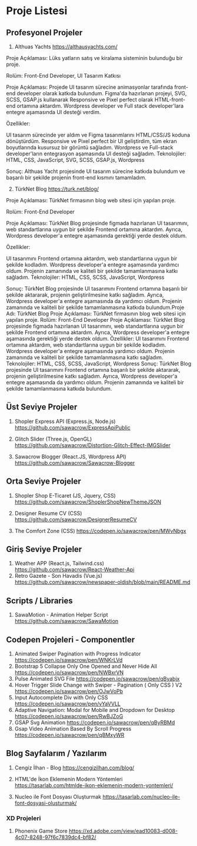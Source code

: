 # Proje Listesi

## Profesyonel Projeler

1) Althuas Yachts
https://althausyachts.com/

Proje Açıklaması: Lüks yatların satış ve kiralama sisteminin bulunduğu bir proje.

Rolüm: Front-End Developer, UI Tasarım Katkısı


Proje Açıklaması: Projede UI tasarım sürecine animasyonlar tarafında front-end developer olarak katkıda bulundum. Figma'da hazırlanan projeyi, SVG, SCSS, GSAP.js kullanarak Responsive ve Pixel perfect olarak HTML-front-end ortamına aktardım. Wordpress developer ve Full stack developer'lara entegre aşamasında UI desteği verdim.

Özellikler:

UI tasarım sürecinde yer aldım ve Figma tasarımlarını HTML/CSS/JS koduna dönüştürdüm.
Responsive ve Pixel perfect bir UI geliştirdim, tüm ekran boyutlarında kusursuz bir görüntü sağladım.
Wordpress ve Full-stack developer'ların entegrasyon aşamasında UI desteği sağladım.
Teknolojiler: HTML, CSS, JavaScript, SVG, SCSS, GSAP.js, Wordpress

Sonuç: Althuas Yacht projesinde UI tasarım sürecine katkıda bulundum ve başarılı bir şekilde projenin front-end kısmını tamamladım.

2) TürkNet Blog
https://turk.net/blog/

Proje Açıklaması: TürkNet firmasının blog web sitesi için yapılan proje.

Rolüm: Front-End Developer

Proje Açıklaması: TürkNet Blog projesinde figmada hazırlanan UI tasarımını, web standartlarına uygun bir şekilde Frontend ortamına aktardım. Ayrıca, Wordpress developer'a entegre aşamasında gerektiği yerde destek oldum.

Özellikler:

UI tasarımını Frontend ortamına aktardım, web standartlarına uygun bir şekilde kodladım.
Wordpress developer'a entegre aşamasında yardımcı oldum.
Projenin zamanında ve kaliteli bir şekilde tamamlanmasına katkı sağladım.
Teknolojiler: HTML, CSS, SCSS, JavaScript, Wordpress

Sonuç: TürkNet Blog projesinde UI tasarımını Frontend ortamına başarılı bir şekilde aktararak, projenin geliştirilmesine katkı sağladım. Ayrıca, Wordpress developer'a entegre aşamasında da yardımcı oldum. Projenin zamanında ve kaliteli bir şekilde tamamlanmasına katkıda bulundum.Proje Adı: TürkNet Blog Proje Açıklaması: TürkNet firmasının blog web sitesi için yapılan proje. Rolüm: Front-End Developer Proje Açıklaması: TürkNet Blog projesinde figmada hazırlanan UI tasarımını, web standartlarına uygun bir şekilde Frontend ortamına aktardım. Ayrıca, Wordpress developer'a entegre aşamasında gerektiği yerde destek oldum. Özellikler: UI tasarımını Frontend ortamına aktardım, web standartlarına uygun bir şekilde kodladım. Wordpress developer'a entegre aşamasında yardımcı oldum. Projenin zamanında ve kaliteli bir şekilde tamamlanmasına katkı sağladım. Teknolojiler: HTML, CSS, SCSS, JavaScript, Wordpress Sonuç: TürkNet Blog projesinde UI tasarımını Frontend ortamına başarılı bir şekilde aktararak, projenin geliştirilmesine katkı sağladım. Ayrıca, Wordpress developer'a entegre aşamasında da yardımcı oldum. Projenin zamanında ve kaliteli bir şekilde tamamlanmasına katkıda bulundum.


## Üst Seviye Projeler

1) Shopler Express API (Express.js, Node.js)
https://github.com/sawacrow/ExpressApiPublic

2) Glitch Slider (Three.js, OpenGL)
https://github.com/sawacrow/Distortion-Glitch-Effect-IMGSlider

3) Sawacrow Blogger (React.JS, Wordpress API)
https://github.com/sawacrow/Sawacrow-Blogger

## Orta Seviye Projeler

1) Shopler Shop E-Ticaret (JS, Jquery, CSS)
https://github.com/sawacrow/ShoplerShopNewThemeJSON

2) Designer Resume CV (CSS)
https://github.com/sawacrow/DesignerResumeCV

3) The Comfort Zone (CSS)
https://codepen.io/sawacrow/pen/MWvNbgx



## Giriş Seviye Projeler

1) Weather APP (React.js, Tailwind.css)
https://github.com/sawacrow/React-Weather-Api
2) Retro Gazete - Son Havadis (Vue.js)
https://github.com/sawacrow/newspaper-oldish/blob/main/README.md

## Scripts / Libraries
1) SawaMotion - Animation Helper Script
https://github.com/sawacrow/SawaMotion

## Codepen Projeleri - Componentler

1) Animated Swiper Pagination with Progress Indicator
https://codepen.io/sawacrow/pen/WNKrLVd
2) Bootstrap 5 Collapse Only One Opened and Never Hide All
https://codepen.io/sawacrow/pen/NWBxrVN
3) Pulse Animated SVG File
https://codepen.io/sawacrow/pen/qByabjx
4) Hover Trigger Slide Change with Swiper  - Pagination ( Only CSS ) V2
https://codepen.io/sawacrow/pen/OJwVoPb
5) Input Autocomplete Div with Only CSS
https://codepen.io/sawacrow/pen/vYaVVLL
6) Adaptive Navigation: Modal  for Mobile  and  Dropdown for Desktop
https://codepen.io/sawacrow/pen/RwBJZoG
7) GSAP Svg Animation
https://codepen.io/sawacrow/pen/qByRBMd
8) Gsap Video Animation Based By Scroll Progress
https://codepen.io/sawacrow/pen/qBMxyWR

## Blog Sayfalarım / Yazılarım

1) Cengiz İlhan - Blog
https://cengizilhan.com/blog/

2) HTML'de İkon Eklemenin Modern Yöntemleri
https://tasarlab.com/htmlde-ikon-eklemenin-modern-yontemleri/

3) Nucleo ile Font Dosyası Oluşturmak
https://tasarlab.com/nucleo-ile-font-dosyasi-olusturmak/

### XD Projeleri
1) Phonenix Game Store https://xd.adobe.com/view/ead10083-d008-4c07-8248-97f6c7839dc4-bf82/

